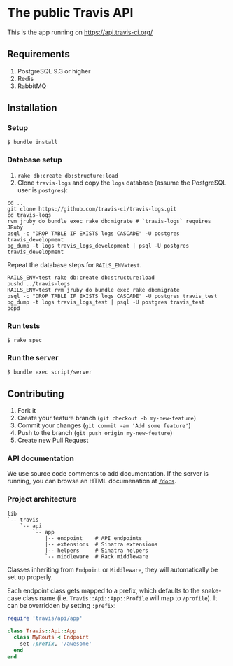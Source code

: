 # The public Travis API

This is the app running on https://api.travis-ci.org/

## Requirements

1. PostgreSQL 9.3 or higher
1. Redis
1. RabbitMQ

## Installation

### Setup

    $ bundle install

### Database setup

1. `rake db:create db:structure:load`
1. Clone `travis-logs` and copy the `logs` database (assume the PostgreSQL user is `postgres`):
```sh-session
cd ..
git clone https://github.com/travis-ci/travis-logs.git
cd travis-logs
rvm jruby do bundle exec rake db:migrate # `travis-logs` requires JRuby
psql -c "DROP TABLE IF EXISTS logs CASCADE" -U postgres travis_development
pg_dump -t logs travis_logs_development | psql -U postgres travis_development
```

Repeat the database steps for `RAILS_ENV=test`.
```sh-session
RAILS_ENV=test rake db:create db:structure:load
pushd ../travis-logs
RAILS_ENV=test rvm jruby do bundle exec rake db:migrate
psql -c "DROP TABLE IF EXISTS logs CASCADE" -U postgres travis_test
pg_dump -t logs travis_logs_test | psql -U postgres travis_test
popd
```


### Run tests

    $ rake spec

### Run the server

    $ bundle exec script/server

## Contributing

1. Fork it
2. Create your feature branch (`git checkout -b my-new-feature`)
3. Commit your changes (`git commit -am 'Add some feature'`)
4. Push to the branch (`git push origin my-new-feature`)
5. Create new Pull Request

### API documentation

We use source code comments to add documentation. If the server is running, you
can browse an HTML documenation at [`/docs`](http://localhost:5000/docs).

### Project architecture

    lib
    `-- travis
        `-- api
            `-- app
                |-- endpoint    # API endpoints
                |-- extensions  # Sinatra extensions
                |-- helpers     # Sinatra helpers
                `-- middleware  # Rack middleware

Classes inheriting from `Endpoint` or `Middleware`, they will automatically be
set up properly.

Each endpoint class gets mapped to a prefix, which defaults to the snake-case
class name (i.e. `Travis::Api::App::Profile` will map to `/profile`).
It can be overridden by setting `:prefix`:

``` ruby
require 'travis/api/app'

class Travis::Api::App
  class MyRouts < Endpoint
    set :prefix, '/awesome'
  end
end
```
